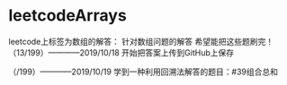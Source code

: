 # leetcodeArrays
leetcode上标签为数组的解答：
针对数组问题的解答
希望能把这些题刷完！
（13/199）————2019/10/18
开始把答案上传到GitHub上保存

（/199）————2019/10/19
学到一种利用回溯法解答的题目：#39组合总和
